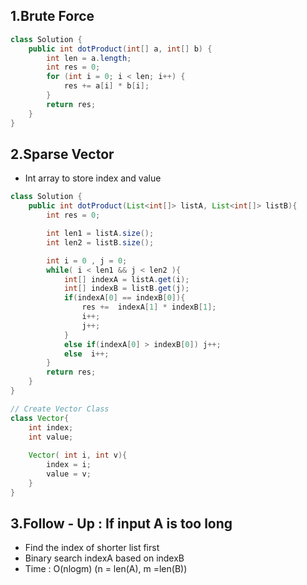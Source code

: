 ## 1.Brute Force
```java
class Solution {
    public int dotProduct(int[] a, int[] b) {
        int len = a.length;
        int res = 0;
        for (int i = 0; i < len; i++) {
            res += a[i] * b[i];
        }
        return res;
    }
}
```

## 2.Sparse Vector
* Int array to store index and value

```java
class Solution {
    public int dotProduct(List<int[]> listA, List<int[]> listB){
        int res = 0;

        int len1 = listA.size();
        int len2 = listB.size();

        int i = 0 , j = 0;
        while( i < len1 && j < len2 ){
            int[] indexA = listA.get(i);
            int[] indexB = listB.get(j);
            if(indexA[0] == indexB[0]){
                res +=  indexA[1] * indexB[1];
                i++;
                j++;
            }
            else if(indexA[0] > indexB[0]) j++;
            else  i++;
        }
        return res;
    }
}

```
```java
// Create Vector Class
class Vector{
    int index;
    int value;
    
    Vector( int i, int v){
        index = i;
        value = v;
    }
}
```


## 3.Follow - Up  : If input A is too long
* Find the index of shorter list first
* Binary search indexA based on indexB
* Time : O(nlogm) (n = len(A), m =len(B))

